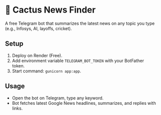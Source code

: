 # 🌵 Cactus News Finder
A free Telegram bot that summarizes the latest news on any topic you type (e.g., Infosys, AI, layoffs, cricket).

## Setup
1. Deploy on Render (Free).
2. Add environment variable `TELEGRAM_BOT_TOKEN` with your BotFather token.
3. Start command: `gunicorn app:app`.

## Usage
- Open the bot on Telegram, type any keyword.
- Bot fetches latest Google News headlines, summarizes, and replies with links.
